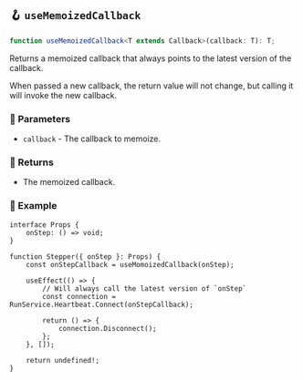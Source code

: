 ## 🪝 `useMemoizedCallback`

```ts
function useMemoizedCallback<T extends Callback>(callback: T): T;
```

Returns a memoized callback that always points to the latest version of the callback.

When passed a new callback, the return value will not change, but calling it will invoke the new callback.

### 📕 Parameters

-   `callback` - The callback to memoize.

### 📗 Returns

-   The memoized callback.

### 📘 Example

```tsx
interface Props {
	onStep: () => void;
}

function Stepper({ onStep }: Props) {
	const onStepCallback = useMomoizedCallback(onStep);

	useEffect(() => {
		// Will always call the latest version of `onStep`
		const connection = RunService.Heartbeat.Connect(onStepCallback);

		return () => {
			connection.Disconnect();
		};
	}, []);

	return undefined!;
}
```
